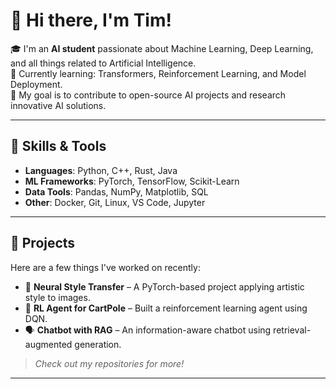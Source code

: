 # 👋 Hi there, I'm Tim!

🎓 I'm an **AI student** passionate about Machine Learning, Deep Learning, and all things related to Artificial Intelligence.  
🌱 Currently learning: Transformers, Reinforcement Learning, and Model Deployment.  
🚀 My goal is to contribute to open-source AI projects and research innovative AI solutions.

---

## 🧠 Skills & Tools

- **Languages**: Python, C++, Rust, Java  
- **ML Frameworks**: PyTorch, TensorFlow, Scikit-Learn  
- **Data Tools**: Pandas, NumPy, Matplotlib, SQL  
- **Other**: Docker, Git, Linux, VS Code, Jupyter

---

## 📁 Projects

Here are a few things I've worked on recently:

- 🤖 **Neural Style Transfer** – A PyTorch-based project applying artistic style to images.
- 🧠 **RL Agent for CartPole** – Built a reinforcement learning agent using DQN.
- 🗣️ **Chatbot with RAG** – An information-aware chatbot using retrieval-augmented generation.

> *Check out my repositories for more!*

---
